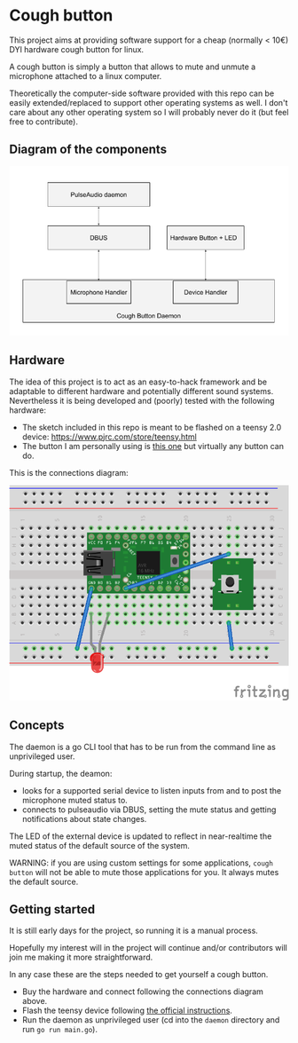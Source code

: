 # Cough button

This project aims at providing software support for a cheap (normally < 10€) DYI hardware cough button for linux.

A cough button is simply a button that allows to mute and unmute a microphone attached to a linux computer.

Theoretically the computer-side software provided with this repo can be easily extended/replaced to support other operating systems as well. 
I don't care about any other operating system so I will probably never do it (but feel free to contribute).

## Diagram of the components

![Diagram of the components](https://github.com/whites11/cough-button/blob/master/schema.png?raw=true)

## Hardware

The idea of this project is to act as an easy-to-hack framework and be adaptable to different hardware and potentially different sound systems.
Nevertheless it is being developed and (poorly) tested with the following hardware:

- The sketch included in this repo is meant to be flashed on a teensy 2.0 device: https://www.pjrc.com/store/teensy.html
- The button I am personally using is [this one](https://it.aliexpress.com/item/1005001995455752.html?spm=a2g0o.productlist.0.0.220c9418EKjHbK&algo_pvid=745e5556-c755-401f-9dc3-5d9cbd19a814&algo_expid=745e5556-c755-401f-9dc3-5d9cbd19a814-14&btsid=2100bddd16168746826697861e0f11&ws_ab_test=searchweb0_0,searchweb201602_,searchweb201603_) but virtually any button can do.

This is the connections diagram:

![Connections diagram](https://github.com/whites11/cough-button/blob/master/diagram.png?raw=true)

## Concepts

The daemon is a go CLI tool that has to be run from the command line as unprivileged user.

During startup, the deamon:

- looks for a supported serial device to listen inputs from and to post the microphone muted status to.
- connects to pulseaudio via DBUS, setting the mute status and getting notifications about state changes.

The LED of the external device is updated to reflect in near-realtime the muted status of the default source of the system.

WARNING: if you are using custom settings for some applications, `cough button` will not be able to mute those applications for you. It always mutes
the default source.

## Getting started

It is still early days for the project, so running it is a manual process.

Hopefully my interest will in the project will continue and/or contributors will join me making it more straightforward.

In any case these are the steps needed to get yourself a cough button.

- Buy the hardware and connect following the connections diagram above.
- Flash the teensy device following [the official instructions](https://www.pjrc.com/teensy/teensyduino.html).
- Run the daemon as unprivileged user (cd into the `daemon` directory and run `go run main.go`).
